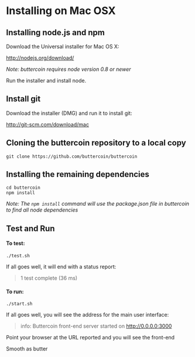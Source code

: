 Installing on Mac OSX
=====================


Installing node.js and npm
---

Download the Universal installer for Mac OS X:

http://nodejs.org/download/

_Note: buttercoin requires node version 0.8 or newer_

Run the installer and install node.

Install git
---

Download the installer (DMG) and run it to install git:

http://git-scm.com/download/mac

Cloning the buttercoin repository to a local copy
-------------------------------------------------

    git clone https://github.com/buttercoin/buttercoin

Installing the remaining dependencies 
-------------------------------------

    cd buttercoin
    npm install 

_Note: The `npm install` command will use the package.json file in buttercoin to find all node dependencies_

Test and Run
------------

#### To test:

    ./test.sh

If all goes well, it will end with a status report:

>  1 test complete (36 ms)

#### To run:

    ./start.sh

If all goes well, you will see the address for the main user interface:

>info: Buttercoin front-end server started on http://0.0.0.0:3000

Point your browser at the URL reported and you will see the front-end

Smooth as butter
